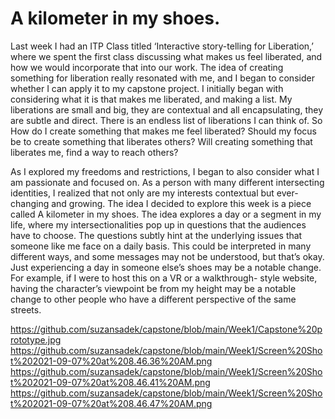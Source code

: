 <h1> A kilometer in my shoes. </h1>

Last week I had an ITP Class titled ‘Interactive story-telling for Liberation,’ where we spent the first class discussing what makes us feel liberated, and how we would incorporate that into our work. The idea of creating something for liberation really resonated with me, and I began to consider whether I can apply it to my capstone project. I initially began with considering what it is that makes me liberated, and making a list. My liberations are small and big, they are contextual and all encapsulating, they are subtle and direct. There is an endless list of liberations I can think of. So How do I create something that makes me feel liberated? Should my focus be to create something that liberates others? Will creating something that liberates me, find a way to reach others?

As I explored my freedoms and restrictions, I began to also consider what I am passionate and focused on. As a person with many different intersecting identities, I realized that not only are my interests contextual but ever-changing and growing. The idea I decided to explore this week is a piece called A kilometer in my shoes. The idea explores a day or a segment in my life, where my intersectionalities pop up in questions that the audiences have to choose. The questions subtly hint at the underlying issues that someone like me face on a daily basis. This could be interpreted in many different ways, and some messages may not be understood, but that’s okay. Just experiencing a day in someone else’s shoes may be a notable change. For example, if I were to host this on a VR or a walkthrough- style website, having the character’s viewpoint be from my height may be a notable change to other people who have a different perspective of the same streets. 

<img> https://github.com/suzansadek/capstone/blob/main/Week1/Capstone%20prototype.jpg </img>
<img> https://github.com/suzansadek/capstone/blob/main/Week1/Screen%20Shot%202021-09-07%20at%208.46.36%20AM.png </img>
<img> https://github.com/suzansadek/capstone/blob/main/Week1/Screen%20Shot%202021-09-07%20at%208.46.41%20AM.png </img>
<img> https://github.com/suzansadek/capstone/blob/main/Week1/Screen%20Shot%202021-09-07%20at%208.46.47%20AM.png </img>
